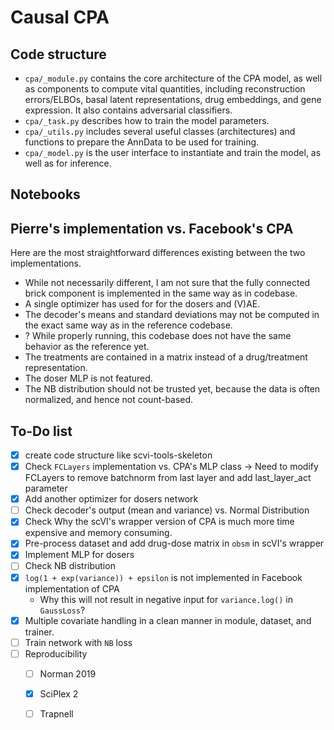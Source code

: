 # Causal CPA

## Code structure

- `cpa/_module.py` contains the core architecture of the CPA model, as well as components to compute vital quantities, including reconstruction errors/ELBOs, basal latent representations, drug embeddings, and gene expression. It also contains adversarial classifiers.
- `cpa/_task.py` describes how to train the model parameters. 
- `cpa/_utils.py` includes several useful classes (architectures) and functions to prepare the AnnData to be used for training.
- `cpa/_model.py` is the user interface to instantiate and train the model, as well as for inference.

## Notebooks


## Pierre's implementation vs. Facebook's CPA
Here are the most straightforward differences existing between the two implementations.

- While not necessarily different, I am not sure that the fully connected brick component is implemented in the same way as in codebase.
- A single optimizer has used for for the dosers and (V)AE.
- The decoder's means and standard deviations may not be computed in the exact same way as in the reference codebase.
- ? While properly running, this codebase does not have the same behavior as the reference yet.
- The treatments are contained in a matrix instead of a drug/treatment representation.
- The doser MLP is not featured.
- The NB distribution should not be trusted yet, because the data is often normalized, and hence not count-based.


## To-Do list

- [x] create code structure like scvi-tools-skeleton
- [x] Check `FCLayers` implementation vs. CPA's MLP class -> Need to modify FCLayers to remove batchnorm from last layer and add last_layer_act parameter
- [x] Add another optimizer for dosers network
- [ ] Check decoder's output (mean and variance) vs. Normal Distribution
- [x] Check Why the scVI's wrapper version of CPA is much more time expensive and memory consuming.
- [x] Pre-process dataset and add drug-dose matrix in `obsm` in scVI's wrapper
- [x] Implement MLP for dosers
- [ ] Check NB distribution
- [x] `log(1 + exp(variance)) + epsilon` is not implemented in Facebook implementation of CPA
    - Why this will not result in negative input for `variance.log()` in `GaussLoss`?
- [x] Multiple covariate handling in a clean manner in module, dataset, and trainer.
- [ ] Train network with `NB` loss
- [ ] Reproducibility
    - [ ] Norman 2019
    - [x] SciPlex 2
    - [ ] Trapnell



